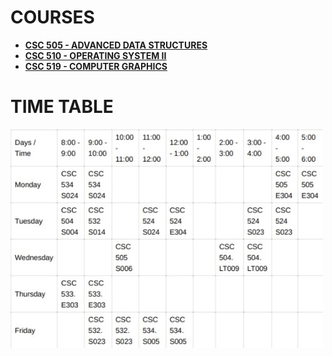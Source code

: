 # COURSES

- **[CSC 505 - ADVANCED DATA STRUCTURES](COURSES/CSC505-AdvancedDatastructures/CSC505.md)**
- **[CSC 510 - OPERATING SYSTEM II](COURSES/CSC510-OperatingSystemsII/CSC510.md)**
- **[CSC 519 - COMPUTER GRAPHICS](COURSES/CSC519-ComputerGraphics/CSC519.md)**

# TIME TABLE

<img src="ASSETS\TIME TABLE.jpg" alt="Time table">
